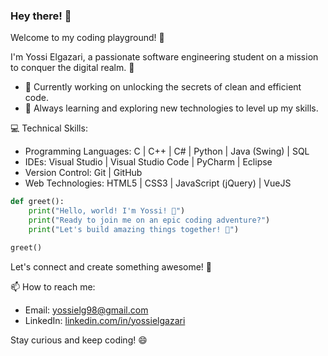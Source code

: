 ### Hey there! 👋

Welcome to my coding playground! 🚀

I'm Yossi Elgazari, a passionate software engineering student on a mission to conquer the digital realm. 🌟

- 🔭 Currently working on unlocking the secrets of clean and efficient code.
- 🌱 Always learning and exploring new technologies to level up my skills.

💻 Technical Skills:
- Programming Languages: C | C++ | C# | Python | Java (Swing) | SQL
- IDEs: Visual Studio | Visual Studio Code | PyCharm | Eclipse
- Version Control: Git | GitHub
- Web Technologies: HTML5 | CSS3 | JavaScript (jQuery) | VueJS

```python
def greet():
    print("Hello, world! I'm Yossi! 👋")
    print("Ready to join me on an epic coding adventure?")
    print("Let's build amazing things together! 🚀")

greet()
```

Let's connect and create something awesome! 🤝

📫 How to reach me:
- Email: yossielg98@gmail.com
- LinkedIn: [linkedin.com/in/yossielgazari](https://linkedin.com/in/yossielgazari)

Stay curious and keep coding! 😄

